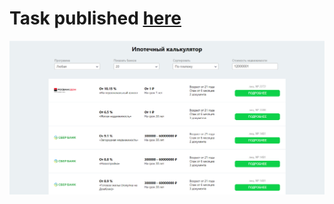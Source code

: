 # Task published [here](https://mr-g3ntl3man.github.io/sravni-front)

[![LearningCards banner](src/ui/images/screenshot.png)](https://mr-g3ntl3man.github.io/sravni-front)